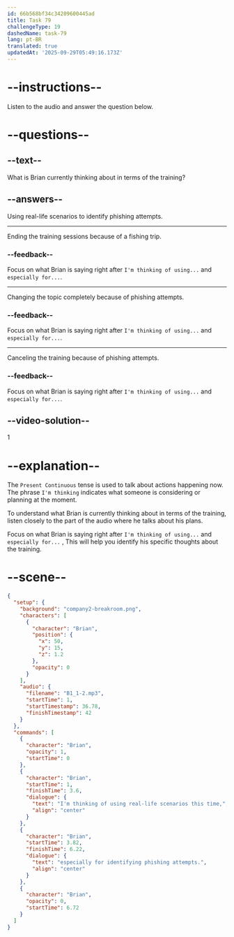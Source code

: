 ```yaml
---
id: 66b568bf34c34209600445ad
title: Task 79
challengeType: 19
dashedName: task-79
lang: pt-BR
translated: true
updatedAt: '2025-09-29T05:49:16.173Z'
---
```

<!--
AUDIO REFERENCE:
Brian: I'm thinking of using real-life scenarios this time, especially for identifying phishing attempts.
-->

# --instructions--

Listen to the audio and answer the question below.

# --questions--

## --text--

What is Brian currently thinking about in terms of the training?

## --answers--

Using real-life scenarios to identify phishing attempts.

---

Ending the training sessions because of a fishing trip.

### --feedback--

Focus on what Brian is saying right after `I'm thinking of using...` and `especially for...`.

---

Changing the topic completely because of phishing attempts.

### --feedback--

Focus on what Brian is saying right after `I'm thinking of using...` and `especially for...`.

---

Canceling the training because of phishing attempts.

### --feedback--

Focus on what Brian is saying right after `I'm thinking of using...` and `especially for...`.

## --video-solution--

1

# --explanation--

The `Present Continuous` tense is used to talk about actions happening now. The phrase `I'm thinking` indicates what someone is considering or planning at the moment.

To understand what Brian is currently thinking about in terms of the training, listen closely to the part of the audio where he talks about his plans. 

Focus on what Brian is saying right after `I'm thinking of using...` and `especially for...` , This will help you identify his specific thoughts about the training.

# --scene--

```json
{
  "setup": {
    "background": "company2-breakroom.png",
    "characters": [
      {
        "character": "Brian",
        "position": {
          "x": 50,
          "y": 15,
          "z": 1.2
        },
        "opacity": 0
      }
    ],
    "audio": {
      "filename": "B1_1-2.mp3",
      "startTime": 1,
      "startTimestamp": 36.78,
      "finishTimestamp": 42
    }
  },
  "commands": [
    {
      "character": "Brian",
      "opacity": 1,
      "startTime": 0
    },
    {
      "character": "Brian",
      "startTime": 1,
      "finishTime": 3.6,
      "dialogue": {
        "text": "I'm thinking of using real-life scenarios this time,",
        "align": "center"
      }
    },
    {
      "character": "Brian",
      "startTime": 3.82,
      "finishTime": 6.22,
      "dialogue": {
        "text": "especially for identifying phishing attempts.",
        "align": "center"
      }
    },
    {
      "character": "Brian",
      "opacity": 0,
      "startTime": 6.72
    }
  ]
}
```
